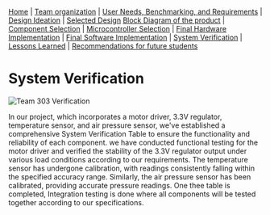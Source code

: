 [Home](/index.md) | [Team organization](/Team_organization.md) | [User Needs, Benchmarking, and Requirements](/User_Needs_Benchmarking_Requirements.md) | [Design Ideation](/Design_Ideation.md) | [Selected Design](/Selected_Design.md) 
[Block Diagram of the product](/Block_Diagram_of_the_product.md) | [Component Selection](/Component_Selection.md) | [Microcontroller Selection](/Microcontroller_Selection.md) | [Final Hardware Implementation](/Final_Hardware_Implementation.md) | [Final Software Implementation](/Software_Proposal.md) | [System Verification](/System_Verification.md) | [Lessons Learned](/Lessons_Learned.md) | [Recommendations for future students](/Recommendations_for_future_students.md)

# System Verification

![Team 303 Verification](https://github.com/EGR314-Spring2024-Team303/EGR314-Spring2024-Team303.github.io/assets/156718379/d36138da-08fd-4d98-a846-f7823ca41dd0)




In our project, which incorporates a motor driver, 3.3V regulator, temperature sensor, and air pressure sensor, we've established a comprehensive System Verification Table to ensure the functionality and reliability of each component. we have  conducted functional testing for the motor driver and verified the stability of the 3.3V regulator output under various load conditions according to our requirements. The temperature sensor has undergone calibration, with readings consistently falling within the specified accuracy range. Similarly, the air pressure sensor has been calibrated, providing accurate pressure readings. One thee table is completed, Integration testing is done  where all components will be tested together according to our specifications. 
